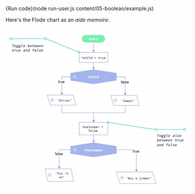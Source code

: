 {Run code}(node run-user.js content/05-boolean/example.js)

Here's the Flode chart as an *aide memoire*.

![](05-boolean/example.png)

